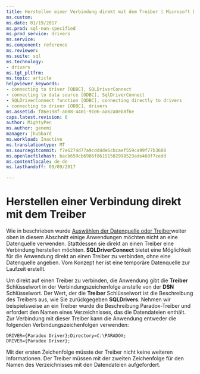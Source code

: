```yaml
---
title: Herstellen einer Verbindung direkt mit dem Treiber | Microsoft Docs
ms.custom: 
ms.date: 01/19/2017
ms.prod: sql-non-specified
ms.prod_service: drivers
ms.service: 
ms.component: reference
ms.reviewer: 
ms.suite: sql
ms.technology:
- drivers
ms.tgt_pltfrm: 
ms.topic: article
helpviewer_keywords:
- connecting to driver [ODBC], SQLDriverConnect
- connecting to data source [ODBC], SqlDriverConnect
- SQLDriverConnect function [ODBC], connecting directly to drivers
- connecting to driver [ODBC], drivers
ms.assetid: f86e198f-a088-4401-9106-aa62a0eb8f6e
caps.latest.revision: 6
author: MightyPen
ms.author: genemi
manager: jhubbard
ms.workload: Inactive
ms.translationtype: MT
ms.sourcegitcommit: f7e6274d77a9cdd4de6cbcaef559ca99f77b3608
ms.openlocfilehash: bacb659cb6986f86151502998523ade468f7cedd
ms.contentlocale: de-de
ms.lasthandoff: 09/09/2017

---
```

# <a name="connecting-directly-to-drivers"></a>Herstellen einer Verbindung direkt mit dem Treiber
Wie in beschrieben wurde [Auswählen der Datenquelle oder Treiber](../../../odbc/reference/develop-app/choosing-a-data-source-or-driver.md)weiter oben in diesem Abschnitt einige Anwendungen möchten nicht an eine Datenquelle verwenden. Stattdessen sie direkt an einen Treiber eine Verbindung herstellen möchten. **SQLDriverConnect** bietet eine Möglichkeit für die Anwendung direkt an einen Treiber zu verbinden, ohne eine Datenquelle angeben. Vom Konzept her ist eine temporäre Datenquelle zur Laufzeit erstellt.  
  
 Um direkt auf einen Treiber zu verbinden, die Anwendung gibt die **Treiber** Schlüsselwort in der Verbindungszeichenfolge anstelle von der **DSN** Schlüsselwort. Der Wert, der die **Treiber** Schlüsselwort ist die Beschreibung des Treibers aus, wie Sie zurückgegeben **SQLDrivers**. Nehmen wir beispielsweise an ein Treiber wurde die Beschreibung Paradox-Treiber und erfordert den Namen eines Verzeichnisses, das die Datendateien enthält. Zur Verbindung mit dieser Treiber kann die Anwendung entweder die folgenden Verbindungszeichenfolgen verwenden:  
  
```  
DRIVER={Paradox Driver};Directory=C:\PARADOX;  
DRIVER={Paradox Driver};  
```  
  
 Mit der ersten Zeichenfolge müsste der Treiber nicht keine weiteren Informationen. Der Treiber müssen mit der zweiten Zeichenfolge für den Namen des Verzeichnisses mit den Datendateien aufgefordert.

